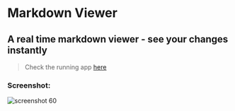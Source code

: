 # Markdown Viewer
## A real time markdown viewer - see your changes instantly
> Check the running app [here](https://delicate-mockingbird.glitch.me/)

### Screenshot:
![screenshot 60](https://user-images.githubusercontent.com/33368759/49592021-0c34d600-f996-11e8-854b-d6e60b7457d1.png)

